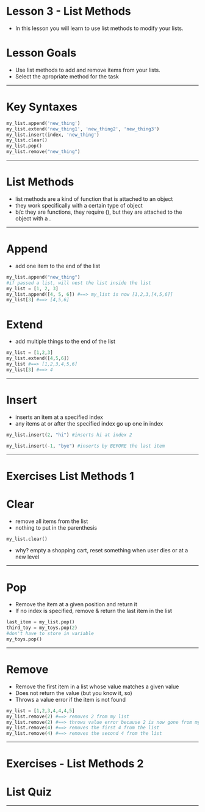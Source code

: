 # Lesson 3 - List Methods
- In this lesson you will learn to use list methods to modify your lists.

# Lesson Goals
- Use list methods to add and remove items from your lists.
- Select the apropriate method for the task


----

# Key Syntaxes
```python
my_list.append('new_thing')
my_list.extend('new_thing1', 'new_thing2', 'new_thing3')
my_list.insert(index, 'new_thing')
my_list.clear()
my_list.pop()
my_list.remove("new_thing")
```


----

# List Methods
- list methods are a kind of function that is attached to an object
- they work specifically with a certain type of object
- b/c they are functions, they require (), but they are attached to the object with a .


----

# Append
- add one item to the end of the list

```python
my_list.append("new_thing")
#if passed a list, will nest the list inside the list
my_list = [1, 2, 3]
my_list.append([4, 5, 6]) #==> my_list is now [1,2,3,[4,5,6]]
my_list[3] #==> [4,5,6]
```


# Extend
- add multiple things to the end of the list

```python
my_list = [1,2,3]
my_list.extend([4,5,6])
my_list #==> [1,2,3,4,5,6]
my_list[3] #==> 4
```


----

# Insert
- inserts an item at a specified index
- any items at or after the specified index go up one in index

```python
my_list.insert(2, "hi") #inserts hi at index 2

my_list.insert(-1, "bye") #inserts by BEFORE the last item
```


----

# Exercises List Methods 1


# Clear
- remove all items from the list
- nothing to put in the parenthesis

```python
my_list.clear()
```

- why?  empty a shopping cart, reset something when user dies or at a new level


----

# Pop
- Remove the item at a given position and return it
- If no index is specified, remove & return the last item in the list

```python
last_item = my_list.pop()
third_toy = my_toys.pop(2)
#don't have to store in variable
my_toys.pop()
```


----

# Remove
- Remove the first item in a list whose value matches a given value
- Does not return the value (but you know it, so)
- Throws a value error if the item is not found
```python
my_list = [1,2,3,4,4,4,5]
my_list.remove(2) #==> removes 2 from my list
my_list.remove(2) #==> throws value error because 2 is now gone from my_list
my_list.remove(4) #==> removes the first 4 from the list
my_list.remove(4) #==> removes the second 4 from the list
```



----

# Exercises - List Methods 2
# List Quiz


----




